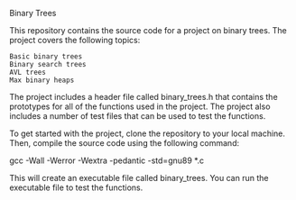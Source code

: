 Binary Trees

This repository contains the source code for a project on binary trees. The project covers the following topics:

    Basic binary trees
    Binary search trees
    AVL trees
    Max binary heaps

The project includes a header file called binary_trees.h that contains the prototypes for all of the functions used in the project. The project also includes a number of test files that can be used to test the functions.

To get started with the project, clone the repository to your local machine. Then, compile the source code using the following command:

gcc -Wall -Werror -Wextra -pedantic -std=gnu89 *.c

This will create an executable file called binary_trees. You can run the executable file to test the functions.